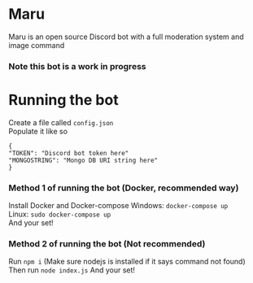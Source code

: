 # Maru
Maru is an open source Discord bot with a full moderation system and image command 
### Note this bot is a work in progress
# Running the bot
Create a file called ```config.json``` <br/>
Populate it like so <br/>
```
{
"TOKEN": "Discord bot token here"
"MONGOSTRING": "Mongo DB URI string here"
}
```
### Method 1 of running the bot (Docker, recommended way)
Install Docker and Docker-compose
Windows: ```docker-compose up```<br/>
Linux: ```sudo docker-compose up```<br/>
And your set!
### Method 2 of running the bot (Not recommended) 
Run ```npm i``` (Make sure nodejs is installed if it says command not found) <br/>
Then run ```node index.js```
And your set!


